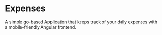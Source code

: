 # Expenses

A simple go-based Application that keeps track of your daily expenses with a mobile-friendly Angular frontend.
